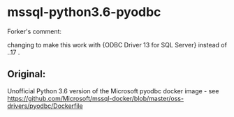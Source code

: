 # mssql-python3.6-pyodbc

Forker's comment:

changing to make this work with {ODBC Driver 13 for SQL Server} instead of ..17 .



## Original:

Unofficial Python 3.6 version of the Microsoft pyodbc docker image - see https://github.com/Microsoft/mssql-docker/blob/master/oss-drivers/pyodbc/Dockerfile
